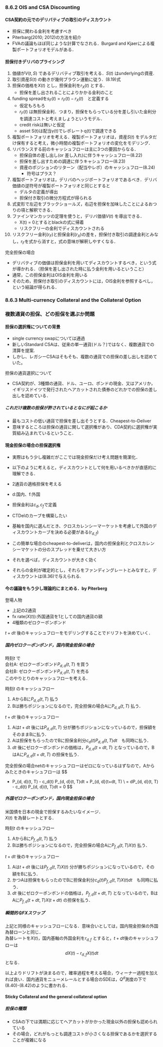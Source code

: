 ### 8.6.2 OIS and CSA Discounting
#### CSA契約の元でのデリバティブの取引のディスカウント
- 担保に関わる金利を考慮すべき
- Piterbarg(2010; 2012)の方法を紹介
- FVAの議論もほぼ同じような計算でなされる．Burgard and Kjaerによる複製ポートフォリオモデルがある．

#### 担保付きデリバのプライシング
1. 価値が$V(t,S)$ であるデリバティブ取引を考える．$S(t)$ はunderlyingの資産.
1. 取引資産$S(t)$ の動きが幾何ブラウン運動に従う．(8.19)式
1. 担保の価格を$X(t)$ とし，担保金利を$r_X(t)$ とする．
    - 担保を差し出されることによりかかる金利のこと
1. funding spreadを$s_{F}(t) = r_{F}(t) - r_{X}(t)$　と定義する
    - 仮定もろもろ
    - $r_{F}(t)$ は無担保金利．つまり，担保をもらっている分を差し引いた金利分を調達コストと考えましょうというモデル．
    - credit riskは無いと仮定
    - asset S(t)は配当γ(t)でレポレートq(t)で調達できる
1. 複製ポートフォリオを考える．複製ポートフォリオは，資産$S(t)$ をデルタだけ保有すると考え，微小時間の複製ポートフォリオの変化をモデリング．
1. リバランスする前のキャッシュフローは主に3つの要因からなる．
    - 担保自体の差し出し(or 差し入れ)に伴うキャッシュフロー(8.22)
    - 担保を差し出すための調達に伴うキャシュフロー(8.23)
    - 資産のポジションのリターン（配当やレポ）のキャッシュフロー(8.24)
        - 符号はプラス？
1. 複製ポートフォリオは，デリバのヘッジポートフォリオであるべき．デリバ価値の逆符号が複製ポートフォリオと同じとすると
    - デルタの定義が導出
    - 担保付き取引の微分方程式が得られる
1. 式変形で左辺をブラックショールズ，右辺を担保を加味したことによるおつりの項と解釈できる．
1. ファインマンカッツの定理を使うと，デリバ価値$V(t)$ を導出できる．
    - X(t) = 0とするとblackの式に帰着
    - リスクフリーの金利でディスカウントされる
1. リスクフリー金利($r_F$)と担保金利($r_X$)の差を，担保付き取引の調達金利とみなし，$r_F$を式から消すと，式の意味が解釈しやすくなる．

完全担保の場合
- デリバティブの価値は担保金利を用いてディスカウントするべき，という式が導かれる．（担保を差し出された時に払う金利を用いるということ）
- 通常，この担保金利はOIS金利を用いる
- そのため，担保付き取引のディスカウントには，OIS金利を参照するべし，という結論が得られる．

### 8.6.3 Multi-currency Collateral and the Collateral Option
### 複数通貨の担保、どの担保を選ぶか問題

#### 担保の選択権についての背景
- single currency swapについては通過
- 新しいStandard CSAは、従来の単一通貨(ドル？)ではなく、複数通貨での清算を提案.
- しかし、レガシーCSAはそもそも、複数の通貨での担保の差し出しを認めていた。

担保の通貨選択について
- CSA契約が、3種類の通貨、ドル、ユーロ、ポンドの現金、又はアメリか，イギリスドイツで発行されたヘアカットされた債券のどれかでの担保の差し出しを認めている．

##### これだけ複数の担保が許されているとなにが起こるか
- 最もコストの低い通貨で担保を差し出そうとする．Cheapest-to-Deliver
- 意味するところは担保の通貨に関して選択権があり、CDA契約に選択権が実質組み込まれているということ．

#### 現金担保の場合の担保選択権

- 実際はもう少し複雑だがここでは現金担保だけ考え問題を簡潔化．
- 以下のように考えると，ディスカウントとして何を用いるべきかが直感的に理解できる．


- 2通貨の適格担保を考える
- d:国内、f:外国
- 担保金利は$c_d, c_f$で定義
- CTDelのカーブを構築したい
- 基軸を国内に選んだとき、クロスカレンシーマーケットを考慮して外国のディスカウントカーブを決める必要がある($r_{d,f}$)
- この簡単な場合のcheapest-to-deliverは，国内の担保金利とクロスカレンシーマケットの分のスプレッドを乗せて大きい方
- それを選べば，ディスカウントが大きく効く
- それらの金利が確定的とし，それらをファンディングレートとみなすと，ディスカウントは(8.36)で与えられる.

#### 今の議論をもう少し理論的にまとめる．by Piterberg

登場人物
- 上記の2通貨
- fx rate($X(t)$):外国通貨を1としての国内通貨の額
- 4種類のゼロクーポンボンド

$t+dt$ 後のキャッシュフローをモデリングすることでドリフトを決めていく．

##### 国内ゼロクーポンボンド，国内現金担保の場合
時刻$t$ で  
会社A: ゼロクーポンボンド$P_{d, d}(t, T)$ を買う  
会社B: ゼロクーポンボンド$P_{d, d}(t, T)$ を売る  
このやりとりのキャッシュフローを考える．

時刻$t$ のキャッシュフロー
1. AからBに$P_{d, d}(t, T)$ 払う
1. Bは勝ちポジションになるので，完全担保の場合Aに$P_{d, d}(t, T)$ 払う．

$t+dt$ 後のキャッシュフロー
1. Aは$t+dt$ 後には$P_{d, d}(t, T)$ 分が勝ちポジションになっているので，担保額をそのままBに払う．
1. Aは担保をもらったのでBに担保金利分$c_d(t) P_{d, d}(t, T)dt$　も同時に払う．
1. $dt$ 後にゼロクーポンボンドの価格は，$P_{d, d}(t+dt, T)$ となっているので，BはAに$P_{d, d}(t+dt, T)$ の担保を払う．

完全担保の場合netのキャッシュフローはゼロになっているはずなので，Aからみたときのキャシュフローは
$$
- P_{d, d}(t, T) - c_d(t) P_{d, d}(t, T)dt + P_{d, d}(t+dt, T) \\
= dP_{d, d}(t, T) - c_d(t) P_{d, d}(t, T)dt = 0
$$

##### 外国ゼロクーポンボンド，国内現金担保の場合
米国債を日本の現金で担保するみたいなイメージ．  
$X(t)$ を為替レートとする．

時刻$t$ のキャッシュフロー
1. AからBに$P_{f, d}(t, T)$ 払う
1. Bは勝ちポジションになるので，完全担保の場合Aに$P_{f, d}(t, T) X(t)$ 払う．

$t+dt$ 後のキャッシュフロー
1. Aは$t+dt$ 後には$P_{f, d}(t, T) X(t)$ 分が勝ちポジションになっているので，その額をBに払う．
1. かつAは担保をもらったのでBに担保金利分$c_d(t) P_{f, d}(t, T) X(t) dt$　も同時に払う．
1. $dt$ 後にゼロクーポンボンドの価格は，$P_{f, d}(t+dt, T)$ となっているので，BはAに$P_{f, d}(t+dt, T) X(t+dt)$ の担保を払う．

##### 瞬間的なFXスワップ
上記と同様のキャッシュフローになる．意味合いとしては，国内現金担保の外国為替ローンと同じ．  
為替レートを$X(t)$，国内基軸の外国金利を$r_{d,f}$ とすると，$t+dt$後のキャッシュフローは
$$
dX(t) - r_{d,f} X(t) dt
$$
となる．

以上よりドリフトが決まるので，確率過程を考える場合，ウィーナー過程を加えれば良い．国内通貨をニューメレールとする場合のSDEは，$Q^d$測度の下で(8.40)-(8.42)のように書かれる．

#### Sticky Collateral and the general collateral option

##### 担保の種類
- CSAの下では満期に応じてヘアカットがかかった現金以外の担保も認められている
- その場合，どれがもっとも調達コストが小さくなる担保であるかを選択することが複雑になる
